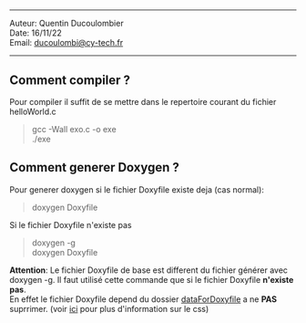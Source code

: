 # 
 
---

Auteur: Quentin Ducoulombier  
Date: 16/11/22  
Email: ducoulombi@cy-tech.fr

---

## Comment compiler ?

Pour compiler il suffit de se mettre dans le repertoire courant du fichier helloWorld.c

> gcc -Wall exo.c -o exe  
> ./exe


## Comment generer Doxygen ?

Pour generer doxygen si le fichier Doxyfile existe deja (cas normal):

> doxygen Doxyfile

Si le fichier Doxyfile n'existe pas

> doxygen -g  
> doxygen Doxyfile

**Attention**: Le fichier Doxyfile de base est different du fichier générer avec doxygen -g. Il faut utilisé cette commande que si le fichier Doxyfile **n'existe pas**.  
En effet le fichier Doxyfile depend du dossier [dataForDoxyfile](../dataForDoxyfile/) a ne **PAS** suprrimer. (voir [ici](https://jothepro.github.io/doxygen-awesome-css/md_docs_extensions.html) pour plus d'information sur le css)

